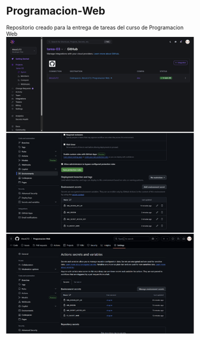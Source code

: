 # Programacion-Web
Repositorio creado para la entrega de tareas del curso de Programacion Web
![alt text](image.png)
![alt text](image-1.png)
![alt text](image-2.png)